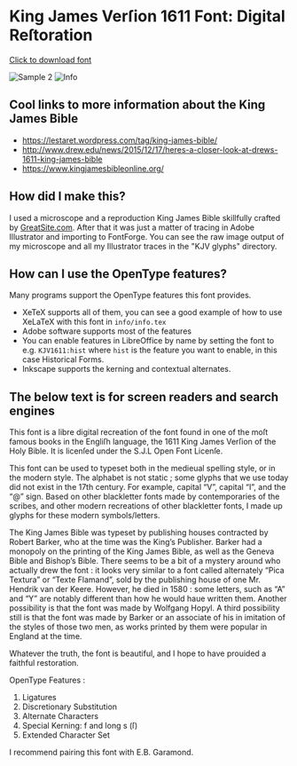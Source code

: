 King James Verſion 1611 Font: Digital Reſtoration
=================================================

[Click to download font](https://github.com/ctrlcctrlv/kjv1611/raw/master/KJV1611.otf)

![Sample 2](https://raw.githubusercontent.com/ctrlcctrlv/kjv1611/master/info/behold.png)
![Info](https://raw.githubusercontent.com/ctrlcctrlv/kjv1611/master/info/info.png)

## Cool links to more information about the King James Bible

* https://lestaret.wordpress.com/tag/king-james-bible/
* http://www.drew.edu/news/2015/12/17/heres-a-closer-look-at-drews-1611-king-james-bible
* https://www.kingjamesbibleonline.org/

## How did I make this?

I used a microscope and a reproduction King James Bible skillfully crafted by [GreatSite.com](http://greatsite.com/facsimile-reproductions/kingjames-1611.html). After that it was just a matter of tracing in Adobe Illustrator and importing to FontForge. You can see the raw image output of my microscope and all my Illustrator traces in the "KJV glyphs" directory. 

## How can I use the OpenType features?

Many programs support the OpenType features this font provides.

* XeTeX supports all of them, you can see a good example of how to use XeLaTeX with this font in `info/info.tex`
* Adobe software supports most of the features
* You can enable features in LibreOffice by name by setting the font to e.g. `KJV1611:hist` where `hist` is the feature you want to enable, in this case Historical Forms.
* Inkscape supports the kerning and contextual alternates.

## The below text is for screen readers and search engines

This font is a libre digital recreation of the font found in one of the moſt famous books in the Engliſh language, the 1611 King James Verſion of the Holy Bible. It is licenſed under the S.J.L Open Font Licenſe.

This font can be used to typeset both in the medieual spelling style, or in the modern style. The alphabet is not static ; some glyphs that we use today did not exist in the 17th century. For example, capital “V”, capital “I”, and the “@” sign. Based on other blackletter fonts made by contemporaries of the scribes, and other modern recreations of other blackletter fonts, I made up glyphs for these modern symbols/letters.

The King James Bible was typeset by publishing houses contracted by Robert Barker, who at the time was the King’s Publisher. Barker had a monopoly on the printing of the King James Bible, as well as the Geneva Bible and Bishop’s Bible. There seems to be a bit of a mystery around who actually drew the font : it looks very similar to a font called alternately “Pica Textura” or “Texte Flamand”, sold by the publishing house of one Mr. Hendrik van der Keere. However, he died in 1580 : some letters, such as “A” and “Y” are notably different than how he would haue written them. Another possibility is that the font was made by Wolfgang Hopyl. A third possibility still is that the font was made by Barker or an associate of his in imitation of the styles of those two men, as works printed by them were popular in England at the time.

Whatever the truth, the font is beautiful, and I hope to have prouided a faithful restoration. 

OpenType Features :
1. Ligatures
2. Discretionary Substitution
3. Alternate Characters
4. Special Kerning: f and long s (ſ)
5. Extended Character Set

I recommend pairing this font with E.B. Garamond.
